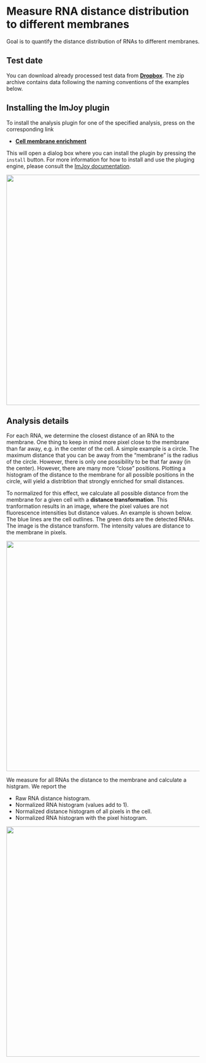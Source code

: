 # Measure RNA distance distribution to different membranes

Goal is to quantify the distance distribution of RNAs to different membranes.

## Test date
You can download already processed test data from [**Dropbox**](https://www.dropbox.com/s/0sbsmbg5xlccamp/img1.zip?dl=0). The zip archive contains data following the naming conventions of the examples below.

## Installing the ImJoy plugin

To install the analysis plugin for one of the specified analysis, press on the
corresponding link

-   [**Cell membrane enrichment**](
https://imjoy.io/#/app?w=MembDist&plugin=https://raw.githubusercontent.com/muellerflorian/rna_loc/master/imjoy-plugins/MembraneEnrichment.imjoy.html&tag=CellMemb)

This will open a dialog box where you can install the plugin by pressing the `install` button. For more information for how to install and use the pluging engine, please
consult the [ImJoy documentation](https://imjoy.io/docs/#/user-manual?id=python-engine).

<img src="https://raw.githubusercontent.com/muellerflorian/rna_loc/master/docs/img/imjoy-install-membdist.png" width="600px"></img>

## Analysis details
For each RNA, we determine the closest distance of an RNA to the membrane. One thing to keep in mind more pixel close to the membrane than far away, e.g. in the center of
the cell. A simple example is a circle. The maximum distance that you can be away from the “membrane” is the radius of the circle. However, there is only one possibility to be that far away (in the center). However, there are many more “close” positions.  Plotting a histogram of the distance to the membrane for all possible positions in the circle,  will yield a distribtion that strongly enriched for small distances.

To normalized for this effect, we calculate all possible distance from the membrane
for a given cell with a **distance transformation**. This tranformation results in
an image, where the pixel values are not fluorescence intensities but distance values. An example is shown below. The blue lines are the cell outlines. The green dots are the detected RNAs. The image is the distance transform. The intensity values are distance to the membrane in pixels.

<img src="https://raw.githubusercontent.com/muellerflorian/rna_loc/master/docs/img/dist_transform.png" width="600px"></img>

We measure for all RNAs the distance to the membrane and calculate a
histgram. We report the

- Raw RNA distance histogram.
- Normalized RNA histogram (values add to 1).
- Normalized distance histogram of all pixels in the cell.
- Normalized RNA histogram with the pixel histogram.

<img src="https://raw.githubusercontent.com/muellerflorian/rna_loc/master/docs/img/memb_summaryPlot.png" width="600px"></img>
